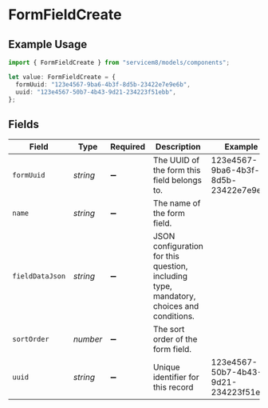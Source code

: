 # FormFieldCreate

## Example Usage

```typescript
import { FormFieldCreate } from "servicem8/models/components";

let value: FormFieldCreate = {
  formUuid: "123e4567-9ba6-4b3f-8d5b-23422e7e9e6b",
  uuid: "123e4567-50b7-4b43-9d21-234223f51ebb",
};
```

## Fields

| Field                                                                                    | Type                                                                                     | Required                                                                                 | Description                                                                              | Example                                                                                  |
| ---------------------------------------------------------------------------------------- | ---------------------------------------------------------------------------------------- | ---------------------------------------------------------------------------------------- | ---------------------------------------------------------------------------------------- | ---------------------------------------------------------------------------------------- |
| `formUuid`                                                                               | *string*                                                                                 | :heavy_minus_sign:                                                                       | The UUID of the form this field belongs to.                                              | 123e4567-9ba6-4b3f-8d5b-23422e7e9e6b                                                     |
| `name`                                                                                   | *string*                                                                                 | :heavy_minus_sign:                                                                       | The name of the form field.                                                              |                                                                                          |
| `fieldDataJson`                                                                          | *string*                                                                                 | :heavy_minus_sign:                                                                       | JSON configuration for this question, including type, mandatory, choices and conditions. |                                                                                          |
| `sortOrder`                                                                              | *number*                                                                                 | :heavy_minus_sign:                                                                       | The sort order of the form field.                                                        |                                                                                          |
| `uuid`                                                                                   | *string*                                                                                 | :heavy_minus_sign:                                                                       | Unique identifier for this record                                                        | 123e4567-50b7-4b43-9d21-234223f51ebb                                                     |